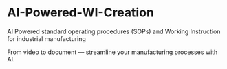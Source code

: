 # AI-Powered-WI-Creation

AI Powered standard operating procedures (SOPs) and Working Instruction for industrial manufacturing

From video to document — streamline your manufacturing processes with AI.


